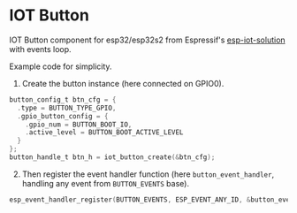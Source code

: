 # IOT Button

IOT Button component for esp32/esp32s2 from Espressif's [esp-iot-solution](https://github.com/espressif/esp-iot-solution/tree/master/components/button) with events loop.

Example code for simplicity.

1. Create the button instance (here connected on GPIO0).
```c
button_config_t btn_cfg = {
  .type = BUTTON_TYPE_GPIO,
  .gpio_button_config = {
    .gpio_num = BUTTON_BOOT_IO,
    .active_level = BUTTON_BOOT_ACTIVE_LEVEL
  }
};
button_handle_t btn_h = iot_button_create(&btn_cfg);
```

2. Then register the event handler function (here `button_event_handler`, handling any event from `BUTTON_EVENTS` base).
```c
esp_event_handler_register(BUTTON_EVENTS, ESP_EVENT_ANY_ID, &button_event_handler, NULL);
```
